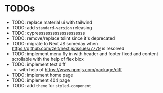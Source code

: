 # TODOs

- TODO: replace material ui with tailwind
- TODO: add `standard-version` releasing
- TODO: cypressssssssssssssssssss
- TODO: remove/replace tslint since it's deprecated
- TODO: migrate to Next JS someday when
  https://github.com/zeit/next.js/issues/7779 is resolved
- TODO: implement menu fly in with header and footer fixed and content
  scrollable with the help of flex blox
- TODO: implement text diff
  - with help of https://www.npmjs.com/package/diff
- TODO: implement home page
- TODO: implement 404 page
- TODO: add `theme` for `styled-component`
